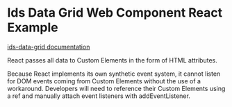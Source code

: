 # Ids Data Grid Web Component React Example

[ids-data-grid documentation](https://github.com/infor-design/enterprise-wc/blob/main/src/components/ids-data-grid/README.md)

React passes all data to Custom Elements in the form of HTML attributes.

Because React implements its own synthetic event system, it cannot listen for DOM events coming from Custom Elements without the use of a workaround. Developers will need to reference their Custom Elements using a ref and manually attach event listeners with addEventListener.
